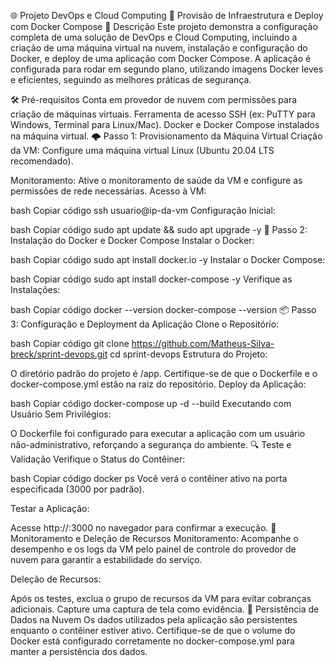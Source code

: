 🌐 Projeto DevOps e Cloud Computing 🚀
Provisão de Infraestrutura e Deploy com Docker Compose
📜 Descrição
Este projeto demonstra a configuração completa de uma solução de DevOps e Cloud Computing, incluindo a criação de uma máquina virtual na nuvem, instalação e configuração do Docker, e deploy de uma aplicação com Docker Compose. A aplicação é configurada para rodar em segundo plano, utilizando imagens Docker leves e eficientes, seguindo as melhores práticas de segurança.

🛠️ Pré-requisitos
Conta em provedor de nuvem com permissões para criação de máquinas virtuais.
Ferramenta de acesso SSH (ex: PuTTY para Windows, Terminal para Linux/Mac).
Docker e Docker Compose instalados na máquina virtual.
🌩️ Passo 1: Provisionamento da Máquina Virtual
Criação da VM: Configure uma máquina virtual Linux (Ubuntu 20.04 LTS recomendado).

Monitoramento: Ative o monitoramento de saúde da VM e configure as permissões de rede necessárias.
Acesso à VM:

bash
Copiar código
ssh usuario@ip-da-vm
Configuração Inicial:

bash
Copiar código
sudo apt update && sudo apt upgrade -y
🐳 Passo 2: Instalação do Docker e Docker Compose
Instalar o Docker:

bash
Copiar código
sudo apt install docker.io -y
Instalar o Docker Compose:

bash
Copiar código
sudo apt install docker-compose -y
Verifique as Instalações:

bash
Copiar código
docker --version
docker-compose --version
📦 Passo 3: Configuração e Deployment da Aplicação
Clone o Repositório:

bash
Copiar código
git clone https://github.com/Matheus-Silva-breck/sprint-devops.git
cd sprint-devops
Estrutura do Projeto:

O diretório padrão do projeto é /app. Certifique-se de que o Dockerfile e o docker-compose.yml estão na raiz do repositório.
Deploy da Aplicação:

bash
Copiar código
docker-compose up -d --build
Executando com Usuário Sem Privilégios:

O Dockerfile foi configurado para executar a aplicação com um usuário não-administrativo, reforçando a segurança do ambiente.
🔍 Teste e Validação
Verifique o Status do Contêiner:

bash
Copiar código
docker ps
Você verá o contêiner ativo na porta especificada (3000 por padrão).

Testar a Aplicação:

Acesse http://<IP-da-VM>:3000 no navegador para confirmar a execução.
🔄 Monitoramento e Deleção de Recursos
Monitoramento: Acompanhe o desempenho e os logs da VM pelo painel de controle do provedor de nuvem para garantir a estabilidade do serviço.

Deleção de Recursos:

Após os testes, exclua o grupo de recursos da VM para evitar cobranças adicionais. Capture uma captura de tela como evidência.
💾 Persistência de Dados na Nuvem
Os dados utilizados pela aplicação são persistentes enquanto o contêiner estiver ativo. Certifique-se de que o volume do Docker está configurado corretamente no docker-compose.yml para manter a persistência dos dados.

